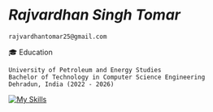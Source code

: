 # _Rajvardhan Singh Tomar_
```
rajvardhantomar25@gmail.com
```
🎓 Education
```
University of Petroleum and Energy Studies
Bachelor of Technology in Computer Science Engineering
Dehradun, India (2022 - 2026)
```

[![My Skills](https://skillicons.dev/icons?i=js,html,css,c,cpp,python,java,react,tailwind,nodejs)]()
